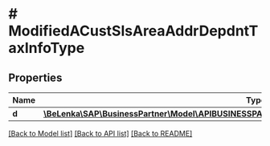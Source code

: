 # # ModifiedACustSlsAreaAddrDepdntTaxInfoType

## Properties

Name | Type | Description | Notes
------------ | ------------- | ------------- | -------------
**d** | [**\BeLenka\SAP\BusinessPartner\Model\APIBUSINESSPARTNERACustSlsAreaAddrDepdntTaxInfoTypeUpdate**](APIBUSINESSPARTNERACustSlsAreaAddrDepdntTaxInfoTypeUpdate.md) |  | [optional]

[[Back to Model list]](../../README.md#models) [[Back to API list]](../../README.md#endpoints) [[Back to README]](../../README.md)
